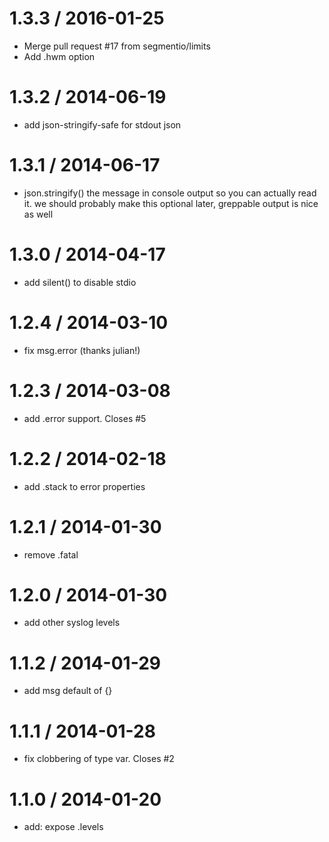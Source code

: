 
1.3.3 / 2016-01-25
==================

  * Merge pull request #17 from segmentio/limits
  * Add .hwm option


1.3.2 / 2014-06-19
==================

 * add json-stringify-safe for stdout json

1.3.1 / 2014-06-17
==================

 * json.stringify() the message in console output so you can actually read it.
   we should probably make this optional later, greppable output is nice as well

1.3.0 / 2014-04-17
==================

 * add silent() to disable stdio

1.2.4 / 2014-03-10
==================

 * fix msg.error (thanks julian!)

1.2.3 / 2014-03-08
==================

 * add .error support. Closes #5

1.2.2 / 2014-02-18
==================

 * add .stack to error properties

1.2.1 / 2014-01-30
==================

 * remove .fatal

1.2.0 / 2014-01-30
==================

 * add other syslog levels

1.1.2 / 2014-01-29
==================

 * add msg default of {}

1.1.1 / 2014-01-28
==================

 * fix clobbering of type var. Closes #2

1.1.0 / 2014-01-20
==================

 * add: expose .levels
